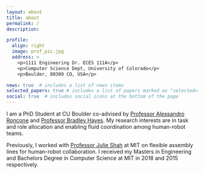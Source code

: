 ```yaml
---
layout: about
title: about
permalink: /
description:

profile:
  align: right
  image: prof_pic.jpg
  address: >
    <p>1111 Engineering Dr. ECES 111A</p>
    <p>Computer Science Dept, University of Colorado</p>
    <p>Boulder, 80309 CO, USA</p>

news: true  # includes a list of news items
selected_papers: true # includes a list of papers marked as "selected={true}"
social: true  # includes social icons at the bottom of the page
---
```


I am a PhD Student at CU Boulder co-advised by <a href="https://hiro-group.ronc.one/">Professor Alessandro Roncone</a> and <a href="http://cairo-lab.com/">Professor Bradley Hayes</a>. My research interests are in task and role allocation and enabling fluid coordination among human-robot teams. 

Previously, I worked with <a href="https://interactive.mit.edu/"> Professor Julie Shah</a> at MIT on flexible assembly lines for human-robot collaboration. I received my Masters in Engineering and Bachelors Degree in Computer Science at MIT in 2018 and 2015 respectively.
